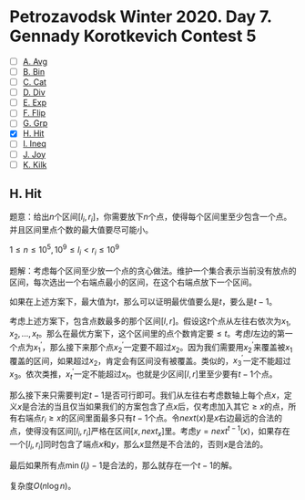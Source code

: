 # Petrozavodsk Winter 2020. Day 7. Gennady Korotkevich Contest 5

+ [ ] [A. Avg](https://official.contest.yandex.ru/opencupXX/contest/17209/problems/A/)
+ [ ] [B. Bin](https://official.contest.yandex.ru/opencupXX/contest/17209/problems/B/)
+ [ ] [C. Cat](https://official.contest.yandex.ru/opencupXX/contest/17209/problems/C/)
+ [ ] [D. Div](https://official.contest.yandex.ru/opencupXX/contest/17209/problems/D/)
+ [ ] [E. Exp](https://official.contest.yandex.ru/opencupXX/contest/17209/problems/E/)
+ [ ] [F. Flip](https://official.contest.yandex.ru/opencupXX/contest/17209/problems/F/)
+ [ ] [G. Grp](https://official.contest.yandex.ru/opencupXX/contest/17209/problems/G/)
+ [x] [H. Hit](https://official.contest.yandex.ru/opencupXX/contest/17209/problems/H/)
+ [ ] [I. Ineq](https://official.contest.yandex.ru/opencupXX/contest/17209/problems/I/)
+ [ ] [J. Joy](https://official.contest.yandex.ru/opencupXX/contest/17209/problems/J/)
+ [ ] [K. Kilk](https://official.contest.yandex.ru/opencupXX/contest/17209/problems/K/)

## H. Hit

题意：给出$n$个区间$[l_i,r_i]$，你需要放下$n$个点，使得每个区间里至少包含一个点。并且区间里点个数的最大值要尽可能小。

$1 \le n \le 10^5, 10^9 \le l_i < r_i \le 10^9$

题解：考虑每个区间至少放一个点的贪心做法。维护一个集合表示当前没有放点的区间，每次选出一个右端点最小的区间，在这个右端点放下一个区间。

如果在上述方案下，最大值为$t$，那么可以证明最优值要么是$t$，要么是$t-1$。

考虑上述方案下，包含点数最多的那个区间$[l, r]$。假设这$t$个点从左往右依次为$x_1,x_2,\dots,x_t$。那么在最优方案下，这个区间里的点个数肯定要$\le t$。考虑$l$左边的第一个点为$x^\prime_1$，那么接下来那个点$x^\prime_2$一定要不超过$x_2$。因为我们需要用$x^\prime_2$来覆盖被$x_1$覆盖的区间，如果超过$x_2$，肯定会有区间没有被覆盖。类似的，$x^\prime_3$一定不能超过$x_3$。依次类推，$x^\prime_t$一定不能超过$x_t$。也就是少区间$[l,r]$里至少要有$t-1$个点。

那么接下来只需要判定$t-1$是否可行即可。我们从左往右考虑数轴上每个点$x$，定义$x$是合法的当且仅当如果我们的方案包含了点$x$后，仅考虑加入其它$\ge x$的点，所有右端点$r_i \ge x$的区间里面最多只有$t-1$个点。令$next(x)$是$x$右边最远的合法的点，使得没有区间$[l_i,r_i]$严格在区间$[x,next_x]$里。考虑$y=next^{t-1}(x)$，如果存在一个$[l_i,r_i]$同时包含了端点$x$和$y$，那么$x$显然是不合法的，否则$x$是合法的。

最后如果所有点$\min(l_i)-1$是合法的，那么就存在一个$t-1$的解。

复杂度$O(n \log n)$。